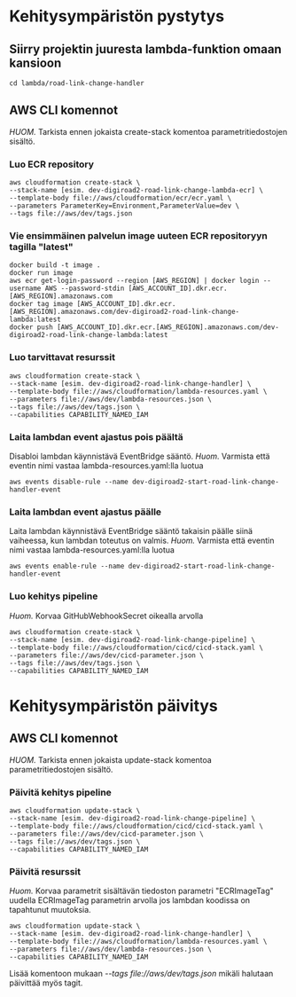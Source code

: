 # Kehitysympäristön pystytys

## Siirry projektin juuresta lambda-funktion omaan kansioon
```
cd lambda/road-link-change-handler
```

## AWS CLI komennot

*HUOM.* Tarkista ennen jokaista create-stack komentoa parametritiedostojen sisältö.

### Luo ECR repository
```
aws cloudformation create-stack \
--stack-name [esim. dev-digiroad2-road-link-change-lambda-ecr] \
--template-body file://aws/cloudformation/ecr/ecr.yaml \
--parameters ParameterKey=Environment,ParameterValue=dev \
--tags file://aws/dev/tags.json
```

### Vie ensimmäinen palvelun image uuteen ECR repositoryyn tagilla "latest"
```
docker build -t image .
docker run image
aws ecr get-login-password --region [AWS_REGION] | docker login --username AWS --password-stdin [AWS_ACCOUNT_ID].dkr.ecr.[AWS_REGION].amazonaws.com
docker tag image [AWS_ACCOUNT_ID].dkr.ecr.[AWS_REGION].amazonaws.com/dev-digiroad2-road-link-change-lambda:latest
docker push [AWS_ACCOUNT_ID].dkr.ecr.[AWS_REGION].amazonaws.com/dev-digiroad2-road-link-change-lambda:latest
```

### Luo tarvittavat resurssit
```
aws cloudformation create-stack \
--stack-name [esim. dev-digiroad2-road-link-change-handler] \
--template-body file://aws/cloudformation/lambda-resources.yaml \
--parameters file://aws/dev/lambda-resources.json \
--tags file://aws/dev/tags.json \
--capabilities CAPABILITY_NAMED_IAM
```

### Laita lambdan event ajastus pois päältä
Disabloi lambdan käynnistävä EventBridge sääntö.
*Huom.* Varmista että eventin nimi vastaa lambda-resources.yaml:lla luotua
```
aws events disable-rule --name dev-digiroad2-start-road-link-change-handler-event
```

### Laita lambdan event ajastus päälle
Laita lambdan käynnistävä EventBridge sääntö takaisin päälle siinä vaiheessa, kun lambdan toteutus on valmis.
*Huom.* Varmista että eventin nimi vastaa lambda-resources.yaml:lla luotua
```
aws events enable-rule --name dev-digiroad2-start-road-link-change-handler-event
```

### Luo kehitys pipeline
*Huom.* Korvaa GitHubWebhookSecret oikealla arvolla
```
aws cloudformation create-stack \
--stack-name [esim. dev-digiroad2-road-link-change-pipeline] \ 
--template-body file://aws/cloudformation/cicd/cicd-stack.yaml \
--parameters file://aws/dev/cicd-parameter.json \
--tags file://aws/dev/tags.json \
--capabilities CAPABILITY_NAMED_IAM
```


# Kehitysympäristön päivitys

## AWS CLI komennot

*HUOM.* Tarkista ennen jokaista update-stack komentoa parametritiedostojen sisältö.

### Päivitä kehitys pipeline
```
aws cloudformation update-stack \
--stack-name [esim. dev-digiroad2-road-link-change-pipeline] \ 
--template-body file://aws/cloudformation/cicd/cicd-stack.yaml \
--parameters file://aws/dev/cicd-parameter.json \
--tags file://aws/dev/tags.json \
--capabilities CAPABILITY_NAMED_IAM
```

### Päivitä resurssit
*Huom.* Korvaa parametrit sisältävän tiedoston parametri "ECRImageTag" uudella ECRImageTag parametrin arvolla jos lambdan koodissa on tapahtunut muutoksia.
```
aws cloudformation update-stack \
--stack-name [esim. dev-digiroad2-road-link-change-handler] \
--template-body file://aws/cloudformation/lambda-resources.yaml \
--parameters file://aws/dev/lambda-resources.json \
--capabilities CAPABILITY_NAMED_IAM
```
Lisää komentoon mukaan *--tags file://aws/dev/tags.json* mikäli halutaan päivittää myös tagit.
